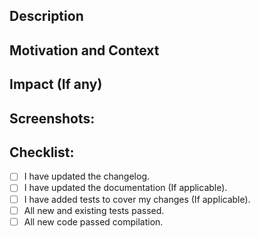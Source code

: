 ## Description
<!--- Describe your changes in detail -->

## Motivation and Context
<!--- Why is this change required? What problem does it solve? -->

## Impact (If any)
<!--- If there is any negative impact - what is it? -->

## Screenshots:
<!--- Provide screenshots of tests/compile/demo/etc -->

## Checklist:
<!--- This is meant more as a personal checklist so we don't forgot important steps! -->
<!--- Go over all the following points, and put an `x` in all the boxes that apply. -->
- [ ] I have updated the changelog.
- [ ] I have updated the documentation (If applicable).
- [ ] I have added tests to cover my changes (If applicable).
- [ ] All new and existing tests passed.
- [ ] All new code passed compilation.
